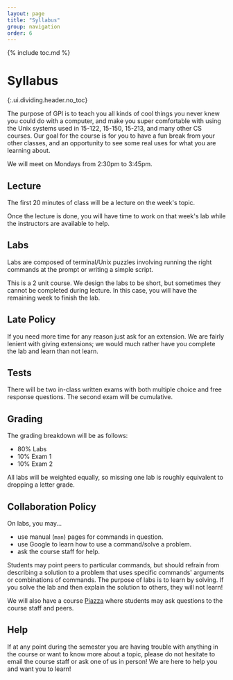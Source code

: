 ```yaml
---
layout: page
title: "Syllabus"
group: navigation
order: 6
---
```



{% include toc.md %}

# Syllabus
{:.ui.dividing.header.no_toc}

The purpose of GPI is to teach you all kinds of cool things you never knew you
could do with a computer, and make you super comfortable with using the Unix
systems used in 15-122, 15-150, 15-213, and many other CS courses. Our goal for the
course is for you to have a fun break from your other classes, and an
opportunity to see some real uses for what you are learning about.

We will meet on Mondays from 2:30pm to 3:45pm.

## Lecture

The first 20 minutes of class will be a lecture on the week's topic.

Once the lecture is done, you will have time to work on that week's lab while
the instructors are available to help.

## Labs

Labs are composed of terminal/Unix puzzles involving running the right commands
at the prompt or writing a simple script.

This is a 2 unit course. We design the labs to be short, but sometimes they
cannot be completed during lecture. In this case, you will have the remaining
week to finish the lab.

## Late Policy

If you need more time for any reason just ask for an extension. We are fairly
lenient with giving extensions; we would much rather have you complete the
lab and learn than not learn.


## Tests

There will be two in-class written exams with both multiple choice and free
response questions. The second exam will be cumulative.

## Grading

The grading breakdown will be as follows:

- 80% Labs
- 10% Exam 1
- 10% Exam 2

All labs will be weighted equally, so missing one lab is
roughly equivalent to dropping a letter grade.


## Collaboration Policy

On labs, you may...

- use manual (`man`) pages for commands in question.
- use Google to learn how to use a command/solve a problem.
- ask the course staff for help.

Students may point peers to particular commands, but should
refrain from describing a solution to a problem that uses specific commands'
arguments or combinations of commands. The purpose of labs is to learn by
solving. If you solve the lab and then explain the solution to others, they
will not learn!

We will also have a course [Piazza](https://piazza.com/class/ky1arjp9ogx68y)
where students may ask questions to the course staff and peers.

## Help

If at any point during the semester you are having trouble with anything in the
course or want to know more about a topic, please do not hesitate to email the
course staff or ask one of us in person! We are here to help you and want you to
learn!
